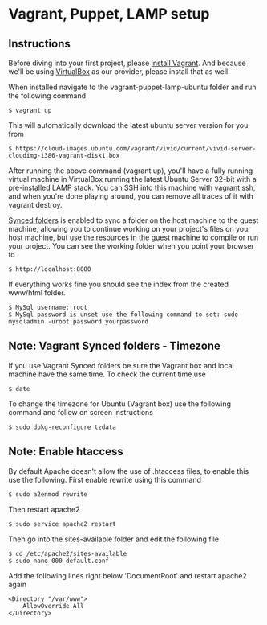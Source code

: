 # Vagrant, Puppet, LAMP setup

## Instructions
Before diving into your first project, please [install Vagrant](http://docs.vagrantup.com/v2/installation/). And because we'll be using [VirtualBox](http://www.virtualbox.org/) as our provider, please install that as well.

When installed navigate to the vagrant-puppet-lamp-ubuntu folder and run the following command

	$ vagrant up

This will automatically download the latest ubuntu server version for you from

	$ https://cloud-images.ubuntu.com/vagrant/vivid/current/vivid-server-cloudimg-i386-vagrant-disk1.box

After running the above command (vagrant up), you'll have a fully running virtual machine in VirtualBox running the latest Ubuntu Server 32-bit with a pre-installed LAMP stack. You can SSH into this machine with vagrant ssh, and when you're done playing around, you can remove all traces of it with vagrant destroy.

[Synced folders](http://docs.vagrantup.com/v2/synced-folders/index.html) is enabled to sync a folder on the host machine to the guest machine, allowing you to continue working on your project's files on your host machine, but use the resources in the guest machine to compile or run your project. You can see the working folder when you point your browser to

	$ http://localhost:8080

If everything works fine you should see the index from the created www/html folder.

	$ MySql username: root
	$ MySql password is unset use the following command to set: sudo mysqladmin -uroot password yourpassword

## Note: Vagrant Synced folders - Timezone
If you use Vagrant Synced folders be sure the Vagrant box and local machine have the same time. To check the current time use

	$ date

To change the timezone for Ubuntu (Vagrant box) use the following command and follow on screen instructions

	$ sudo dpkg-reconfigure tzdata

## Note: Enable htaccess
By default Apache doesn't allow the use of .htaccess files, to enable this use the following. First enable rewrite using this command

	$ sudo a2enmod rewrite

Then restart apache2

	$ sudo service apache2 restart

Then go into the sites-available folder and edit the following file

	$ cd /etc/apache2/sites-available
	$ sudo nano 000-default.conf

Add the following lines right below 'DocumentRoot' and restart apache2 again

	<Directory "/var/www">
		AllowOverride All
	</Directory>